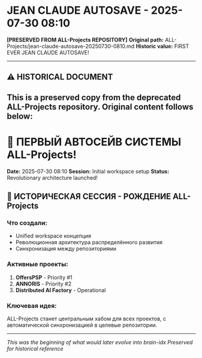 # JEAN CLAUDE AUTOSAVE - 2025-07-30 08:10
**[PRESERVED FROM ALL-Projects REPOSITORY]**
**Original path:** ALL-Projects/jean-claude-autosave-20250730-0810.md
**Historic value:** FIRST EVER JEAN CLAUDE AUTOSAVE!

---
## ⚠️ HISTORICAL DOCUMENT
This is a preserved copy from the deprecated ALL-Projects repository.
Original content follows below:
---

# 🚀 ПЕРВЫЙ АВТОСЕЙВ СИСТЕМЫ ALL-Projects!
**Date:** 2025-07-30 08:10
**Session:** Initial workspace setup
**Status:** Revolutionary architecture launched!

## 🎯 ИСТОРИЧЕСКАЯ СЕССИЯ - РОЖДЕНИЕ ALL-Projects

### Что создали:
- Unified workspace концепция
- Революционная архитектура распределённого развития
- Синхронизация между репозиториями

### Активные проекты:
1. **OffersPSP** - Priority #1
2. **ANNORIS** - Priority #2  
3. **Distributed AI Factory** - Operational

### Ключевая идея:
ALL-Projects станет центральным хабом для всех проектов, с автоматической синхронизацией в целевые репозитории.

---
*This was the beginning of what would later evolve into brain-idx*
*Preserved for historical reference*